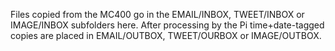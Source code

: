
Files copied from the MC400 go in the EMAIL/INBOX, TWEET/INBOX or IMAGE/INBOX subfolders here.
After processing by the Pi time+date-tagged copies are placed in EMAIL/OUTBOX, TWEET/OURBOX or IMAGE/OUTBOX.
